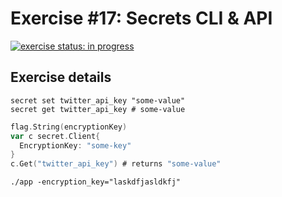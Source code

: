 # Exercise #17: Secrets CLI & API

[![exercise status: in progress](https://img.shields.io/badge/exercise%20status-in%20progress-yellow.svg?style=for-the-badge)](https://gophercises.com/exercises/secret)

## Exercise details

<!-- TODO(jon): Finish this -->

```
secret set twitter_api_key "some-value"
secret get twitter_api_key # some-value
```

```go
flag.String(encryptionKey)
var c secret.Client{
  EncryptionKey: "some-key"
}
c.Get("twitter_api_key") # returns "some-value"
```

```
./app -encryption_key="laskdfjasldkfj"
```
